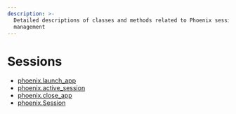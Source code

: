 ```yaml
---
description: >-
  Detailed descriptions of classes and methods related to Phoenix session
  management
---
```


# Sessions

* [phoenix.launch\_app](phoenix.launch\_app.md)
* [phoenix.active\_session](phoenix.active\_session.md)
* [phoenix.close\_app](phoenix.close\_app.md)
* [phoenix.Session](phoenix.session.md)
